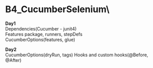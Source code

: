 # B4_CucumberSelenium\

<b>Day1</b>\
Dependencies(Cucumber - junit4)\
Features package, runners, stepDefs\
CucumberOptions(features, glue)


<b>Day2</b>\
CucumberOptions(dryRun, tags)
Hooks and custom hooks(@Before, @After)

